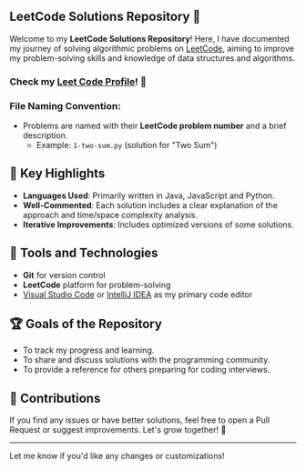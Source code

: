 ## LeetCode Solutions Repository 🚀

Welcome to my **LeetCode Solutions Repository**! Here, I have documented my journey of solving algorithmic problems on [LeetCode](https://leetcode.com/), aiming to improve my problem-solving skills and knowledge of data structures and algorithms.

### Check my [Leet Code Profile](https://leetcode.com/u/s01tan/)! 👀

### File Naming Convention:
- Problems are named with their **LeetCode problem number** and a brief description.
  - Example: `1-two-sum.py` (solution for "Two Sum")

## 🌟 Key Highlights
- **Languages Used**: Primarily written in Java, JavaScript and Python.
- **Well-Commented**: Each solution includes a clear explanation of the approach and time/space complexity analysis.
- **Iterative Improvements**: Includes optimized versions of some solutions.

## 🔧 Tools and Technologies
- **Git** for version control
- **LeetCode** platform for problem-solving
- [Visual Studio Code](https://code.visualstudio.com/) or [IntelliJ IDEA](https://www.jetbrains.com/idea/) as my primary code editor

## 🏆 Goals of the Repository
- To track my progress and learning.
- To share and discuss solutions with the programming community.
- To provide a reference for others preparing for coding interviews.

## 🤝 Contributions
If you find any issues or have better solutions, feel free to open a Pull Request or suggest improvements. Let's grow together! 🌱

---

Let me know if you'd like any changes or customizations!
